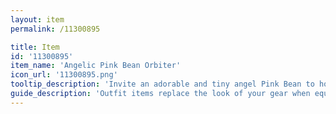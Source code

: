 ```yaml
---
layout: item
permalink: /11300895

title: Item
id: '11300895'
item_name: 'Angelic Pink Bean Orbiter'
icon_url: '11300895.png'
tooltip_description: 'Invite an adorable and tiny angel Pink Bean to hover about your head.'
guide_description: 'Outfit items replace the look of your gear when equipped.'
---
```

